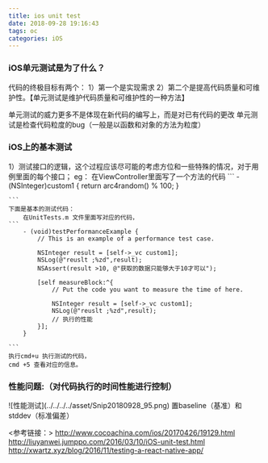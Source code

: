 ```yaml
---
title: ios unit test
date: 2018-09-28 19:16:43
tags: oc
categories: iOS
---
```




<h3>iOS单元测试是为了什么？</h3>
代码的终极目标有两个：
	1）第一个是实现需求
	2）第二个是提高代码质量和可维护性。【单元测试是维护代码质量和可维护性的一种方法】

单元测试的威力更多不是体现在新代码的编写上，而是对已有代码的更改
单元测试是检查代码粒度的bug（一般是以函数和对象的方法为粒度）



<h3>iOS上的基本测试</h3>
	1）测试接口的逻辑，这个过程应该尽可能的考虑方位和一些特殊的情况，对于用例里面的每个接口；
	eg： 在ViewController里面写了一个方法的代码
	```
		- (NSInteger)custom1 {
		    return arc4random() % 100;
		}

	```
	下面是基本的测试代码：
		在UnitTests.m 文件里面写对应的代码，
	```
		- (void)testPerformanceExample {
		    // This is an example of a performance test case.
		    
		    NSInteger result = [self->_vc custom1];
		    NSLog(@"reuslt ;%zd",result);
		    NSAssert(result >10, @"获取的数据只能够大于10才可以");
		    
		    [self measureBlock:^{
		        // Put the code you want to measure the time of here.
		      
		        NSInteger result = [self->_vc custom1];
		        NSLog(@"reuslt ;%zd",result);
		        // 执行的性能
		    }];
		}

	```
	执行cmd+u 执行测试的代码，
	cmd +5 查看对应的信息。




<h3>性能问题:（对代码执行的时间性能进行控制）</h3>
![性能测试](../../../../asset/Snip20180928_95.png)
置baseline（基准）和stddev（标准偏差）




<参考链接：>
http://www.cocoachina.com/ios/20170426/19129.html
http://liuyanwei.jumppo.com/2016/03/10/iOS-unit-test.html
http://xwartz.xyz/blog/2016/11/testing-a-react-native-app/




